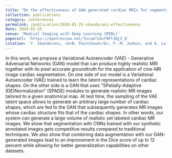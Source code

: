 ```yaml
---
title: "On the effectiveness of GAN generated cardiac MRIs for segmentation"
collection: publications
category: conferences
permalink: /publication/2020-01-25-skandarani-effectiveness
date: 2020-01-25
venue: 'Medical Imaging with Deep Learning (MIDL)'
paperurl: 'https://openreview.net/forum?id=f9Pl3Qj3_Q'
citation: 'Y. Skandarani, <b>N. Painchaud</b>, P.-M. Jodoin, and A. Lalande, &quot;On the effectiveness of GAN generated cardiac MRIs for segmentation,&quot; presented at <i>Medical Imaging with Deep Learning (MIDL)</i>, 2020.'
---
```


In this work, we propose a Variational Autoencoder (VAE) - Generative Adversarial Networks (GAN) model that can produce highly realistic MRI together with its pixel accurate groundtruth for the application of cine-MR image cardiac segmentation.  On one side of our model is a Variational Autoencoder (VAE) trained to learn the latent representations of cardiac shapes.  On the other side is a GAN that uses  ”SPatially-Adaptive (DE)Normalization” (SPADE) modules to generate realistic MR images tailored to a given anatomical map.  At test time, the sampling of the VAE latent space allows to generate an arbitrary large number of cardiac shapes, which are fed to the GAN that subsequently generates MR images whose cardiac structure fits that of the cardiac shapes.  In other words, our system can generate a large volume of realistic yet labeled cardiac MR images.  We show that segmentation with CNNs trained with our synthetic annotated images gets competitive results compared to traditional techniques.
We also show that combining data augmentation with our GAN-generated images lead to an improvement in the Dice score of up to 12 percent while allowing for better generalization capabilities on  other datasets.